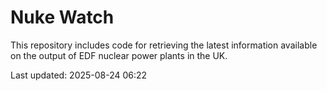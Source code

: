 # Nuke Watch

This repository includes code for retrieving the latest information available on the output of EDF nuclear power plants in the UK.

Last updated: 2025-08-24 06:22